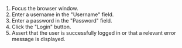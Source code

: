 1. Focus the browser window.
2. Enter a username in the "Username" field.
3. Enter a password in the "Password" field.
4. Click the "Login" button.
5. Assert that the user is successfully logged in or that a relevant error message is displayed.